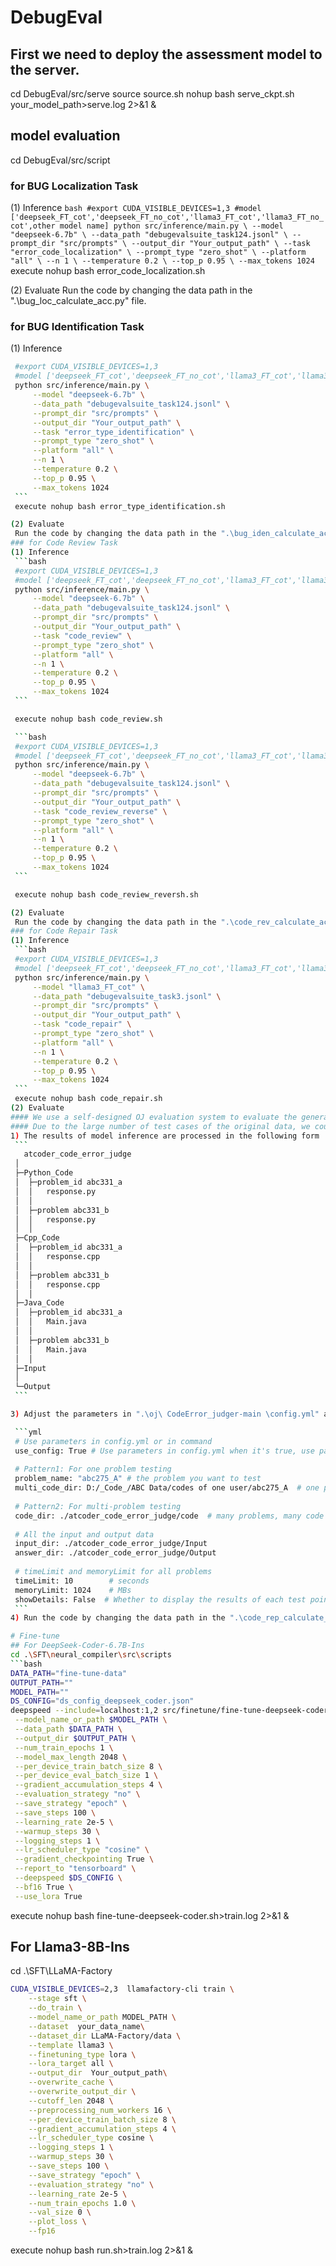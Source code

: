 # DebugEval
## First we need to deploy the assessment model to the server.
cd DebugEval/src/serve
source source.sh
nohup bash serve_ckpt.sh your_model_path>serve.log 2>&1 &
## model evaluation
cd DebugEval/src/script
### for BUG Localization Task
(1) Inference
    ```bash
    #export CUDA_VISIBLE_DEVICES=1,3
    #model ['deepseek_FT_cot','deepseek_FT_no_cot','llama3_FT_cot','llama3_FT_no_cot',other model name]
    python src/inference/main.py \
        --model "deepseek-6.7b" \
        --data_path "debugevalsuite_task124.jsonl" \
        --prompt_dir "src/prompts" \
        --output_dir "Your_output_path" \
        --task "error_code_localization" \
        --prompt_type "zero_shot" \
        --platform "all" \
        --n 1 \
        --temperature 0.2 \
        --top_p 0.95 \
        --max_tokens 1024
    ```
    execute nohup bash error_code_localization.sh 
    
(2) Evaluate
    Run the code by changing the data path in the ".\bug_loc_calculate_acc.py" file.
### for BUG Identification Task
(1) Inference
   ```bash
    #export CUDA_VISIBLE_DEVICES=1,3
    #model ['deepseek_FT_cot','deepseek_FT_no_cot','llama3_FT_cot','llama3_FT_no_cot',other model name]
    python src/inference/main.py \
        --model "deepseek-6.7b" \
        --data_path "debugevalsuite_task124.jsonl" \
        --prompt_dir "src/prompts" \
        --output_dir "Your_output_path" \
        --task "error_type_identification" \
        --prompt_type "zero_shot" \
        --platform "all" \
        --n 1 \
        --temperature 0.2 \
        --top_p 0.95 \
        --max_tokens 1024
    ```
    execute nohup bash error_type_identification.sh

(2) Evaluate
    Run the code by changing the data path in the ".\bug_iden_calculate_acc.py" file.
### for Code Review Task
(1) Inference
    ```bash
    #export CUDA_VISIBLE_DEVICES=1,3
    #model ['deepseek_FT_cot','deepseek_FT_no_cot','llama3_FT_cot','llama3_FT_no_cot',other model name]
    python src/inference/main.py \
        --model "deepseek-6.7b" \
        --data_path "debugevalsuite_task124.jsonl" \
        --prompt_dir "src/prompts" \
        --output_dir "Your_output_path" \
        --task "code_review" \
        --prompt_type "zero_shot" \
        --platform "all" \
        --n 1 \
        --temperature 0.2 \
        --top_p 0.95 \
        --max_tokens 1024
    ```

    execute nohup bash code_review.sh

    ```bash
    #export CUDA_VISIBLE_DEVICES=1,3
    #model ['deepseek_FT_cot','deepseek_FT_no_cot','llama3_FT_cot','llama3_FT_no_cot',other model name]
    python src/inference/main.py \
        --model "deepseek-6.7b" \
        --data_path "debugevalsuite_task124.jsonl" \
        --prompt_dir "src/prompts" \
        --output_dir "Your_output_path" \
        --task "code_review_reverse" \
        --prompt_type "zero_shot" \
        --platform "all" \
        --n 1 \
        --temperature 0.2 \
        --top_p 0.95 \
        --max_tokens 1024
    ```

    execute nohup bash code_review_reversh.sh

(2) Evaluate
    Run the code by changing the data path in the ".\code_rev_calculate_acc.py" file.
### for Code Repair Task
(1) Inference
    ```bash
    #export CUDA_VISIBLE_DEVICES=1,3
    #model ['deepseek_FT_cot','deepseek_FT_no_cot','llama3_FT_cot','llama3_FT_no_cot',other model name]
    python src/inference/main.py \
        --model "llama3_FT_cot" \
        --data_path "debugevalsuite_task3.jsonl" \
        --prompt_dir "src/prompts" \
        --output_dir "Your_output_path" \
        --task "code_repair" \
        --prompt_type "zero_shot" \
        --platform "all" \
        --n 1 \
        --temperature 0.2 \
        --top_p 0.95 \
        --max_tokens 1024
    ```
    execute nohup bash code_repair.sh
(2) Evaluate
#### We use a self-designed OJ evaluation system to evaluate the generated code.
#### Due to the large number of test cases of the original data, we could not upload such a large file, so we sample 40 pieces of data and keep their test cases for everyone to test, The full test case will be open sourced to Github.. 
1) The results of model inference are processed in the following form
    ```
      atcoder_code_error_judge
    │  
    ├─Python_Code
    │  ├─problem_id abc331_a
    │  │   response.py
    │  │      
    │  ├─problem abc331_b
    │  │   response.py
    │  │
    ├─Cpp_Code
    │  ├─problem_id abc331_a
    │  │   response.cpp
    │  │      
    │  ├─problem abc331_b
    │  │   response.cpp
    │  │
    ├─Java_Code
    │  ├─problem_id abc331_a
    │  │   Main.java
    │  │      
    │  ├─problem abc331_b
    │  │   Main.java
    │  │
    ├─Input
    │          
    └─Output
    ```

3) Adjust the parameters in ".\oj\ CodeError_judger-main \config.yml" and then run pattern2.py.

    ```yml
    # Use parameters in config.yml or in command
    use_config: True # Use parameters in config.yml when it's true, use parameters in command when it's false
    
    # Pattern1: For one problem testing
    problem_name: "abc275_A" # the problem you want to test
    multi_code_dir: D:/_Code_/ABC Data/codes of one user/abc275_A  # one problem, many code for the problem
    
    # Pattern2: For multi-problem testing
    code_dir: ./atcoder_code_error_judge/code  # many problems, many code for each problem
    
    # All the input and output data
    input_dir: ./atcoder_code_error_judge/Input
    answer_dir: ./atcoder_code_error_judge/Output
    
    # timeLimit and memoryLimit for all problems
    timeLimit: 10        # seconds
    memoryLimit: 1024    # MBs
    showDetails: False  # Whether to display the results of each test point
    ```
4) Run the code by changing the data path in the ".\code_rep_calculate_acc.py" file.

# Fine-tune
## For DeepSeek-Coder-6.7B-Ins
cd .\SFT\neural_compiler\src\scripts
```bash
DATA_PATH="fine-tune-data" 
OUTPUT_PATH=""
MODEL_PATH="" 
DS_CONFIG="ds_config_deepseek_coder.json"
deepspeed --include=localhost:1,2 src/finetune/fine-tune-deepseek-coder.py \
    --model_name_or_path $MODEL_PATH \
    --data_path $DATA_PATH \
    --output_dir $OUTPUT_PATH \
    --num_train_epochs 1 \
    --model_max_length 2048 \
    --per_device_train_batch_size 8 \
    --per_device_eval_batch_size 1 \
    --gradient_accumulation_steps 4 \
    --evaluation_strategy "no" \
    --save_strategy "epoch" \
    --save_steps 100 \
    --learning_rate 2e-5 \
    --warmup_steps 30 \
    --logging_steps 1 \
    --lr_scheduler_type "cosine" \
    --gradient_checkpointing True \
    --report_to "tensorboard" \
    --deepspeed $DS_CONFIG \
    --bf16 True \
    --use_lora True
```  
execute nohup bash fine-tune-deepseek-coder.sh>train.log 2>&1 &
## For Llama3-8B-Ins
cd .\SFT\LLaMA-Factory
```bash
CUDA_VISIBLE_DEVICES=2,3  llamafactory-cli train \
    --stage sft \
    --do_train \
    --model_name_or_path MODEL_PATH \
    --dataset  your_data_name\
    --dataset_dir LLaMA-Factory/data \
    --template llama3 \
    --finetuning_type lora \
    --lora_target all \
    --output_dir  Your_output_path\
    --overwrite_cache \
    --overwrite_output_dir \
    --cutoff_len 2048 \
    --preprocessing_num_workers 16 \
    --per_device_train_batch_size 8 \
    --gradient_accumulation_steps 4 \
    --lr_scheduler_type cosine \
    --logging_steps 1 \
    --warmup_steps 30 \
    --save_steps 100 \
    --save_strategy "epoch" \
    --evaluation_strategy "no" \
    --learning_rate 2e-5 \
    --num_train_epochs 1.0 \
    --val_size 0 \
    --plot_loss \
    --fp16
```   
execute nohup bash run.sh>train.log 2>&1 &
